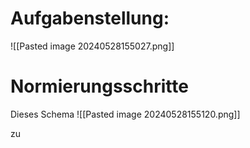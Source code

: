 # Aufgabenstellung:
![[Pasted image 20240528155027.png]]

# Normierungsschritte

Dieses Schema
![[Pasted image 20240528155120.png]]

zu 
